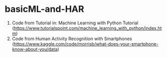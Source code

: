 # basicML-and-HAR

1. Code from Tutorial in: Machine Learning with Python Tutorial (https://www.tutorialspoint.com/machine_learning_with_python/index.htm)
2. Code from Human Activity Recognition with Smartphones (https://www.kaggle.com/code/morrisb/what-does-your-smartphone-know-about-you/data)
